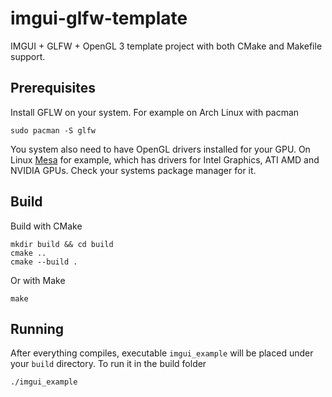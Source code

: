 # imgui-glfw-template

IMGUI + GLFW + OpenGL 3 template project with both CMake and Makefile support.

## Prerequisites

Install GFLW on your system. For example on Arch Linux with pacman

```shell
sudo pacman -S glfw
```

You system also need to have OpenGL drivers installed for your GPU. On Linux
[Mesa](https://mesa3d.org/) for example, which has drivers for Intel Graphics,
ATI AMD and NVIDIA GPUs. Check your systems package manager for it.

## Build

Build with CMake

```shell
mkdir build && cd build
cmake ..
cmake --build .
```

Or with Make

```shell
make
```

## Running

After everything compiles, executable `imgui_example` will be placed under your
`build` directory. To run it in the build folder

```shell
./imgui_example
```
